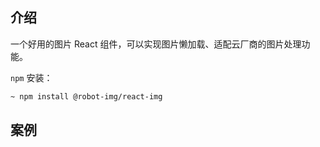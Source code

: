 ## 介绍


一个好用的图片 React 组件，可以实现图片懒加载、适配云厂商的图片处理功能。

`npm` 安装：

```bash
~ npm install @robot-img/react-img
```

## 案例
